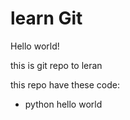 # learn Git

Hello world!

this is git repo to leran

this repo have these code:
- python hello world
